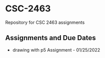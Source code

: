 # CSC-2463
Repository for CSC 2463 assignments

## Assignments and Due Dates
* drawing with p5 Assignment - 01/25/2022
